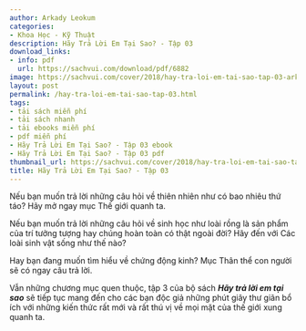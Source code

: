 ```yaml
---
author: Arkady Leokum
categories:
- Khoa Học - Kỹ Thuật
description: Hãy Trả Lời Em Tại Sao? - Tập 03
download_links:
- info: pdf
  url: https://sachvui.com/download/pdf/6882
image: https://sachvui.com/cover/2018/hay-tra-loi-em-tai-sao-tap-03-arkady-leokum.jpg
layout: post
permalink: /hay-tra-loi-em-tai-sao-tap-03.html
tags:
- tải sách miễn phí
- tải sách nhanh
- tải ebooks miễn phí
- pdf miễn phí
- Hãy Trả Lời Em Tại Sao? - Tập 03 ebook
- Hãy Trả Lời Em Tại Sao? - Tập 03 pdf
thumbnail_url: https://sachvui.com/cover/2018/hay-tra-loi-em-tai-sao-tap-03-arkady-leokum.jpg
title: Hãy Trả Lời Em Tại Sao? - Tập 03
---
```


 <div class="item-desc text-justify"> <p>Nếu bạn muốn trả lời những câu hỏi về thiên nhiên như có bao nhiêu thứ táo? Hãy mở ngay mục Thế giới quanh ta.</p><p>Nếu bạn muốn trả lời những câu hỏi về sinh học như loài rồng là sản phẩm của trí tưởng tượng hay chúng hoàn toàn có thật ngoài đời? Hãy đến với Các loài sinh vật sống như thế nào?</p><p>Hay bạn đang muốn tìm hiểu về chứng động kinh? Mục Thân thể con người sẽ có ngay câu trả lời.</p><p>Vẫn những chương mục quen thuộc, tập 3 của bộ sách <em><strong>Hãy trả lời em tại sao</strong></em> sẽ tiếp tục mang đến cho các bạn độc giả những phút giây thư giãn bổ ích với những kiến thức rất mới và rất thú vị về mọi mặt của thế giới xung quanh ta.</p> </div>